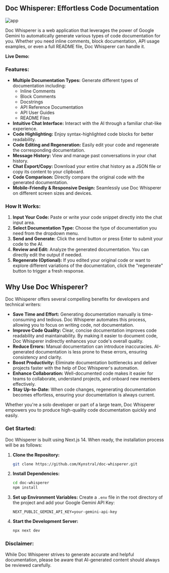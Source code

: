 ## Doc Whisperer: Effortless Code Documentation

![app](https://github.com/user-attachments/assets/b32ed3f2-e256-472b-a6f4-9897aded79f3)

Doc Whisperer is a web application that leverages the power of Google Gemini to automatically generate various types of code documentation for you. Whether you need inline comments, block documentation, API usage examples, or even a full README file, Doc Whisperer can handle it.

**Live Demo:** 

### Features:

- **Multiple Documentation Types:** Generate different types of documentation including:
    - Inline Comments
    - Block Comments
    - Docstrings
    - API Reference Documentation
    - API User Guides
    - README Files
- **Intuitive Chat Interface:** Interact with the AI through a familiar chat-like experience.
- **Code Highlighting:** Enjoy syntax-highlighted code blocks for better readability.
- **Code Editing and Regeneration:** Easily edit your code and regenerate the corresponding documentation.
- **Message History:** View and manage past conversations in your chat history.
- **Chat Export/Copy:** Download your entire chat history as a JSON file or copy its content to your clipboard.
- **Code Comparison:** Directly compare the original code with the generated documentation.
- **Mobile-Friendly & Responsive Design:**  Seamlessly use Doc Whisperer on different screen sizes and devices.

### How It Works:

1. **Input Your Code:** Paste or write your code snippet directly into the chat input area.
2. **Select Documentation Type:** Choose the type of documentation you need from the dropdown menu.
3. **Send and Generate:**  Click the send button or press Enter to submit your code to the AI.
4. **Review and Edit:** Analyze the generated documentation.  You can directly edit the output if needed.
5. **Regenerate (Optional):**  If you edited your original code or want to explore different variations of the documentation, click the "regenerate" button to trigger a fresh response.

## Why Use Doc Whisperer?

Doc Whisperer offers several compelling benefits for developers and technical writers:

* **Save Time and Effort:**  Generating documentation manually is time-consuming and tedious.  Doc Whisperer automates this process, allowing you to focus on writing code, not documentation.
* **Improve Code Quality:** Clear, concise documentation improves code readability and maintainability. By making it easier to document code, Doc Whisperer indirectly enhances your code's overall quality.
* **Reduce Errors:** Manual documentation can introduce inaccuracies. AI-generated documentation is less prone to these errors, ensuring consistency and clarity.
* **Boost Productivity:** Eliminate documentation bottlenecks and deliver projects faster with the help of Doc Whisperer's automation.
* **Enhance Collaboration:** Well-documented code makes it easier for teams to collaborate, understand projects, and onboard new members effectively.
* **Stay Up-to-Date:** When code changes, regenerating documentation becomes effortless, ensuring your documentation is always current.

Whether you're a solo developer or part of a large team, Doc Whisperer empowers you to produce high-quality code documentation quickly and easily.


### Get Started:
 
Doc Whisperer is built using Next.js 14. When ready,  the installation process will be as follows:

1. **Clone the Repository:**
   ```bash
   git clone https://github.com/Kynstral/doc-whisperer.git
   ``` 

2. **Install Dependencies:**
   ```bash
   cd doc-whisperer
   npm install 
   ``` 

3. **Set up Environment Variables:**
   Create a `.env` file in the root directory of the project and add your Google Gemini API Key:
   ```
   NEXT_PUBLIC_GEMINI_API_KEY=your-gemini-api-key
   ``` 

4. **Start the Development Server:**
   ```bash
   npx next dev 
   ```

### Disclaimer:

While Doc Whisperer strives to generate accurate and helpful documentation, please be aware that AI-generated content should always be reviewed carefully.  
